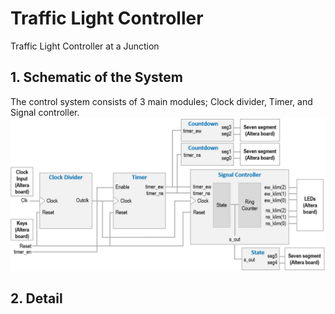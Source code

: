 # Traffic Light Controller
Traffic Light Controller at a Junction

## 1. Schematic of the System
The control system consists of 3 main modules; Clock divider, Timer, and Signal controller.
![alt text](https://github.com/lkyungho/Images/blob/master/traffic-light-controller-structure.jpg "Structure")


## 2. Detail
